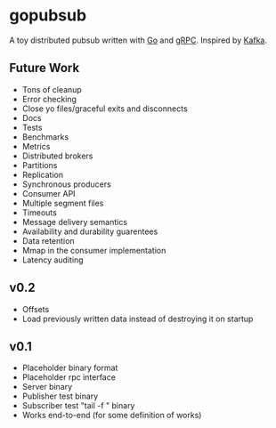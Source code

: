 # gopubsub

A toy distributed pubsub written with [Go](http://golang.org/) and [gRPC](http://www.grpc.io/). Inspired by [Kafka](http://kafka.apache.org/).

## Future Work
- Tons of cleanup
- Error checking
- Close yo files/graceful exits and disconnects
- Docs
- Tests
- Benchmarks
- Metrics
- Distributed brokers
- Partitions
- Replication
- Synchronous producers
- Consumer API
- Multiple segment files
- Timeouts
- Message delivery semantics
- Availability and durability guarentees
- Data retention
- Mmap in the consumer implementation
- Latency auditing

## v0.2
- Offsets
- Load previously written data instead of destroying it on startup

## v0.1
- Placeholder binary format
- Placeholder rpc interface
- Server binary
- Publisher test binary
- Subscriber test "tail -f " binary
- Works end-to-end (for some definition of works)

